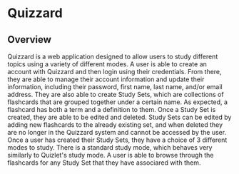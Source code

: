 # Quizzard

## Overview
Quizzard is a web application designed to allow users to study different topics using a variety of different modes. A user is able to create an account with Quizzard and then login using their credentials. From there, they are able to manage their account information and update their information, including their password, first name, last name, and/or email address. They are also able to create Study Sets, which are collections of flashcards that are grouped together under a certain name. As expected, a flashcard has both a term and a definition to them. Once a Study Set is created, they are able to be edited and deleted. Study Sets can be edited by adding new flashcards to the already existing set, and when deleted they are no longer in the Quizzard system and cannot be accessed by the user. Once a user has created their Study Sets, they have a choice of 3 different modes to study. There is a standard study mode, which behaves very similarly to Quizlet's study mode. A user is able to browse through the flashcards for any Study Set that they have associared with them. 
